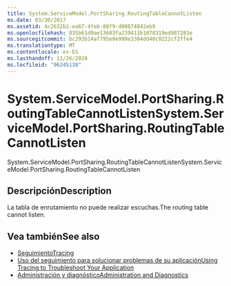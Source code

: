 ```yaml
---
title: System.ServiceModel.PortSharing.RoutingTableCannotListen
ms.date: 03/30/2017
ms.assetid: 4c2632b1-ea67-4feb-88f9-d00874842eb9
ms.openlocfilehash: 835b61d9ae13603fa239411b1078319ed987283e
ms.sourcegitcommit: bc293b14af795e0e999e3304dd40c0222cf2ffe4
ms.translationtype: MT
ms.contentlocale: es-ES
ms.lasthandoff: 11/26/2020
ms.locfileid: "96245138"
---
```

# <a name="systemservicemodelportsharingroutingtablecannotlisten"></a><span data-ttu-id="30709-102">System.ServiceModel.PortSharing.RoutingTableCannotListen</span><span class="sxs-lookup"><span data-stu-id="30709-102">System.ServiceModel.PortSharing.RoutingTableCannotListen</span></span>

<span data-ttu-id="30709-103">System.ServiceModel.PortSharing.RoutingTableCannotListen</span><span class="sxs-lookup"><span data-stu-id="30709-103">System.ServiceModel.PortSharing.RoutingTableCannotListen</span></span>  
  
## <a name="description"></a><span data-ttu-id="30709-104">Descripción</span><span class="sxs-lookup"><span data-stu-id="30709-104">Description</span></span>  

 <span data-ttu-id="30709-105">La tabla de enrutamiento no puede realizar escuchas.</span><span class="sxs-lookup"><span data-stu-id="30709-105">The routing table cannot listen.</span></span>  
  
## <a name="see-also"></a><span data-ttu-id="30709-106">Vea también</span><span class="sxs-lookup"><span data-stu-id="30709-106">See also</span></span>

- [<span data-ttu-id="30709-107">Seguimiento</span><span class="sxs-lookup"><span data-stu-id="30709-107">Tracing</span></span>](index.md)
- [<span data-ttu-id="30709-108">Uso del seguimiento para solucionar problemas de su aplicación</span><span class="sxs-lookup"><span data-stu-id="30709-108">Using Tracing to Troubleshoot Your Application</span></span>](using-tracing-to-troubleshoot-your-application.md)
- [<span data-ttu-id="30709-109">Administración y diagnóstico</span><span class="sxs-lookup"><span data-stu-id="30709-109">Administration and Diagnostics</span></span>](../index.md)
